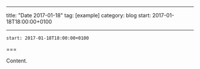 
---
title: "Date 2017-01-18"
tag: [example]
category: blog
start: 2017-01-18T18:00:00+0100

---

``start: 2017-01-18T18:00:00+0100``

===

Content.
